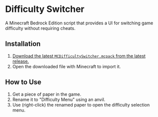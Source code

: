 # Difficulty Switcher

A Minecraft Bedrock Edition script that provides a UI for switching game difficulty without requiring cheats.

## Installation

1.  [Download the latest `MCDifficultySwitcher.mcpack` from the latest release.](https://github.com/acomagu/MCDifficultySwitcher/releases/latest/download/MCDifficultySwitcher.mcpack)
2.  Open the downloaded file with Minecraft to import it.

## How to Use

1.  Get a piece of paper in the game.
2.  Rename it to "Difficulty Menu" using an anvil.
3.  Use (right-click) the renamed paper to open the difficulty selection menu.
